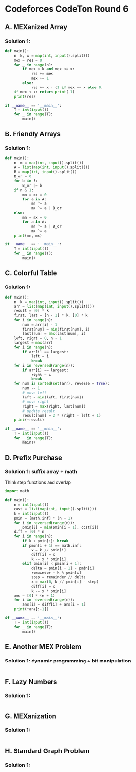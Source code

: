 # Codeforces CodeTon Round 6

## A. MEXanized Array

### Solution 1: 

```py
def main():
    n, k, x = map(int, input().split())
    mex = res = 0
    for _ in range(n):
        if mex < k and mex <= x:
            res += mex
            mex += 1
        else:
            res += x - (1 if mex == x else 0)
    if mex < k: return print(-1)
    print(res)

if __name__ == '__main__':
    T = int(input())
    for _ in range(T):
        main()
```

## B. Friendly Arrays

### Solution 1: 

```py
def main():
    n, m = map(int, input().split())
    A = list(map(int, input().split()))
    B = map(int, input().split())
    B_or = 0
    for b in B:
        B_or |= b
    if n & 1:
        mn = mx = 0
        for a in A:
            mn ^= a
            mx ^= a | B_or
    else:
        mn = mx = 0
        for a in A:
            mn ^= a | B_or
            mx ^= a
    print(mn, mx)

if __name__ == '__main__':
    T = int(input())
    for _ in range(T):
        main()
```

## C. Colorful Table

### Solution 1: 

```py
def main():
    n, k = map(int, input().split())
    arr = list(map(int, input().split()))
    result = [0] * k
    first, last = [n - 1] * k, [0] * k
    for i in range(n):
        num = arr[i] - 1
        first[num] = min(first[num], i)
        last[num] = max(last[num], i)
    left, right = 0, n - 1
    largest = max(arr)
    for i in range(n):
        if arr[i] == largest:
            left = i
            break
    for i in reversed(range(n)):
        if arr[i] == largest:
            right = i
            break
    for num in sorted(set(arr), reverse = True):
        num -= 1
        # move left
        left = min(left, first[num])
        # move right
        right = max(right, last[num])
        # update result
        result[num] = 2 * (right - left + 1)
    print(*result)

if __name__ == '__main__':
    T = int(input())
    for _ in range(T):
        main()
```

## D. Prefix Purchase

### Solution 1:  suffix array + math

Think step functions and overlap

```py
import math

def main():
    n = int(input())
    cost = list(map(int, input().split()))
    k = int(input())
    pmin = [math.inf] * (n + 1)
    for i in reversed(range(n)):
        pmin[i] = min(pmin[i + 1], cost[i])
    diff = [0] * n
    for i in range(n):
        if k < pmin[i]: break
        if pmin[i + 1] == math.inf:
            x = k // pmin[i]
            diff[i] = x
            k -= x * pmin[i]
        elif pmin[i] < pmin[i + 1]:
            delta = pmin[i + 1] - pmin[i]
            remainder = k % pmin[i]
            step = remainder // delta
            x = max(0, k // pmin[i] - step)
            diff[i] = x
            k -= x * pmin[i]
    ans = [0] * (n + 1)
    for i in reversed(range(n)):
        ans[i] = diff[i] + ans[i + 1]
    print(*ans[:-1])

if __name__ == '__main__':
    T = int(input())
    for _ in range(T):
        main()
```

## E. Another MEX Problem

### Solution 1:  dynamic programming + bit manipulation

```py

```

## F. Lazy Numbers

### Solution 1: 

```py

```

## G. MEXanization

### Solution 1: 

```py

```

## H. Standard Graph Problem

### Solution 1: 

```py

```

